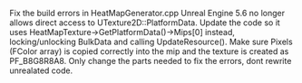 Fix the build errors in HeatMapGenerator.cpp Unreal Engine 5.6 no longer allows direct access to UTexture2D::PlatformData. Update the code so it uses HeatMapTexture->GetPlatformData()->Mips[0] instead, locking/unlocking BulkData and calling UpdateResource(). Make sure Pixels (FColor array) is copied correctly into the mip and the texture is created as PF_B8G8R8A8. Only change the parts needed to fix the errors, dont rewrite unrealated code.